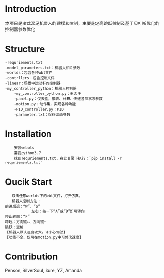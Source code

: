 # Introduction

本项目是轮式双足机器人的建模和控制，主要是定高跳跃控制及基于贝叶斯优化的控制器参数优化
   
# Structure
    -requriements.txt
    -model_parameters.txt：机器人相关参数
    -worlds：包含各种wbt文件
    -contrllers：包含控制文件
	-linear：场景中运动杆的控制器
	-my_controller_python：机器人控制器
		-my_controller_python.py：主文件
		-panel.py：仪表盘，接收、计算、传递各项状态参数
		-motion.py：动作集，实现各种功能
		-PID_controller.py：PID
		-parameter.txt：保存运动参数

# Installation
        安装webots
        需要python3.7
        找到requriements.txt，在此目录下执行：`pip install -r requriements.txt`

# Qucik Start
       双击任意worlds下的wbt文件，打开仿真。
       机器人控制方法：
	前进后退：“W”，“S”
                左右：按一下“A”或“D”即可转向
	停止转向：“F”
	蹲起：方向键↓、方向键↑
	跳跃：空格
	【机器人默认速度较大，请小心驾驶】
	【功能不全，仅可在motion.py中可修改速度】

# Contribution
Penson, SilverSoul, Sure, YZ, Amanda
